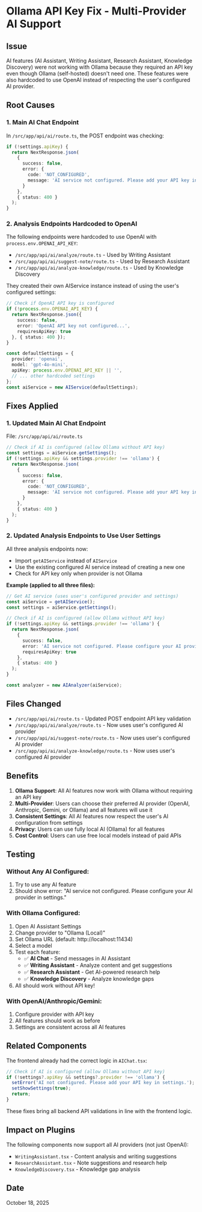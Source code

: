 # Ollama API Key Fix - Multi-Provider AI Support

## Issue
AI features (AI Assistant, Writing Assistant, Research Assistant, Knowledge Discovery) were not working with Ollama because they required an API key even though Ollama (self-hosted) doesn't need one. These features were also hardcoded to use OpenAI instead of respecting the user's configured AI provider.

## Root Causes

### 1. Main AI Chat Endpoint
In `/src/app/api/ai/route.ts`, the POST endpoint was checking:
```typescript
if (!settings.apiKey) {
  return NextResponse.json(
    { 
      success: false, 
      error: { 
        code: 'NOT_CONFIGURED', 
        message: 'AI service not configured. Please add your API key in settings.' 
      } 
    },
    { status: 400 }
  );
}
```

### 2. Analysis Endpoints Hardcoded to OpenAI
The following endpoints were hardcoded to use OpenAI with `process.env.OPENAI_API_KEY`:
- `/src/app/api/ai/analyze/route.ts` - Used by Writing Assistant
- `/src/app/api/ai/suggest-note/route.ts` - Used by Research Assistant
- `/src/app/api/ai/analyze-knowledge/route.ts` - Used by Knowledge Discovery

They created their own AIService instance instead of using the user's configured settings:
```typescript
// Check if OpenAI API key is configured
if (!process.env.OPENAI_API_KEY) {
  return NextResponse.json({ 
    success: false, 
    error: 'OpenAI API key not configured...',
    requiresApiKey: true
  }, { status: 400 });
}

const defaultSettings = {
  provider: 'openai',
  model: 'gpt-4o-mini',
  apiKey: process.env.OPENAI_API_KEY || '',
  // ... other hardcoded settings
};
const aiService = new AIService(defaultSettings);
```

## Fixes Applied

### 1. Updated Main AI Chat Endpoint
File: `/src/app/api/ai/route.ts`

```typescript
// Check if AI is configured (allow Ollama without API key)
const settings = aiService.getSettings();
if (!settings.apiKey && settings.provider !== 'ollama') {
  return NextResponse.json(
    { 
      success: false, 
      error: { 
        code: 'NOT_CONFIGURED', 
        message: 'AI service not configured. Please add your API key in settings.' 
      } 
    },
    { status: 400 }
  );
}
```

### 2. Updated Analysis Endpoints to Use User Settings
All three analysis endpoints now:
- Import `getAIService` instead of `AIService`
- Use the existing configured AI service instead of creating a new one
- Check for API key only when provider is not Ollama

**Example (applied to all three files):**
```typescript
// Get AI service (uses user's configured provider and settings)
const aiService = getAIService();
const settings = aiService.getSettings();

// Check if AI is configured (allow Ollama without API key)
if (!settings.apiKey && settings.provider !== 'ollama') {
  return NextResponse.json(
    { 
      success: false, 
      error: 'AI service not configured. Please configure your AI provider in settings.',
      requiresApiKey: true
    },
    { status: 400 }
  );
}

const analyzer = new AIAnalyzer(aiService);
```

## Files Changed

- `/src/app/api/ai/route.ts` - Updated POST endpoint API key validation
- `/src/app/api/ai/analyze/route.ts` - Now uses user's configured AI provider
- `/src/app/api/ai/suggest-note/route.ts` - Now uses user's configured AI provider
- `/src/app/api/ai/analyze-knowledge/route.ts` - Now uses user's configured AI provider

## Benefits

1. **Ollama Support**: All AI features now work with Ollama without requiring an API key
2. **Multi-Provider**: Users can choose their preferred AI provider (OpenAI, Anthropic, Gemini, or Ollama) and all features will use it
3. **Consistent Settings**: All AI features now respect the user's AI configuration from settings
4. **Privacy**: Users can use fully local AI (Ollama) for all features
5. **Cost Control**: Users can use free local models instead of paid APIs

## Testing

### Without Any AI Configured:
1. Try to use any AI feature
2. Should show error: "AI service not configured. Please configure your AI provider in settings."

### With Ollama Configured:
1. Open AI Assistant Settings
2. Change provider to "Ollama (Local)"
3. Set Ollama URL (default: http://localhost:11434)
4. Select a model
5. Test each feature:
   - ✅ **AI Chat** - Send messages in AI Assistant
   - ✅ **Writing Assistant** - Analyze content and get suggestions
   - ✅ **Research Assistant** - Get AI-powered research help
   - ✅ **Knowledge Discovery** - Analyze knowledge gaps
6. All should work without API key!

### With OpenAI/Anthropic/Gemini:
1. Configure provider with API key
2. All features should work as before
3. Settings are consistent across all AI features

## Related Components

The frontend already had the correct logic in `AIChat.tsx`:

```typescript
// Check if AI is configured (allow Ollama without API key)
if (!settings?.apiKey && settings?.provider !== 'ollama') {
  setError('AI not configured. Please add your API key in settings.');
  setShowSettings(true);
  return;
}
```

These fixes bring all backend API validations in line with the frontend logic.

## Impact on Plugins

The following components now support all AI providers (not just OpenAI):
- `WritingAssistant.tsx` - Content analysis and writing suggestions
- `ResearchAssistant.tsx` - Note suggestions and research help  
- `KnowledgeDiscovery.tsx` - Knowledge gap analysis

## Date

October 18, 2025
